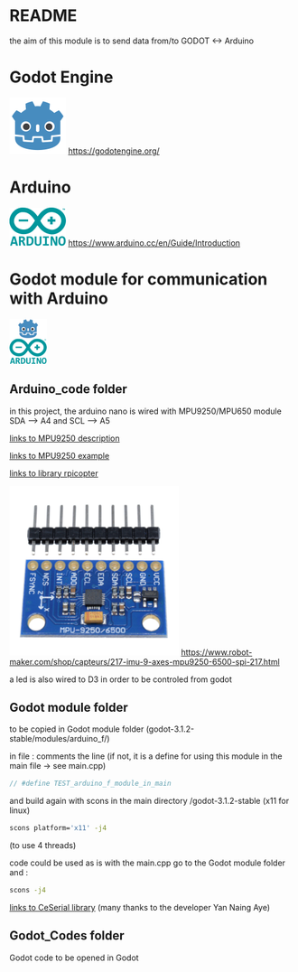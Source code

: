 # README

the aim of this module is to send data from/to GODOT <-> Arduino

# Godot Engine

![Godot logo](/_._doxygen/godot_logo_md.png "Godot logo")
https://godotengine.org/

# Arduino

![Arduino logo](/_._doxygen/Arduino_logo_md.png "Arduino logo")
https://www.arduino.cc/en/Guide/Introduction

# Godot module for communication with Arduino 

![Godot Arduino love](/_._doxygen/logo_doxy.png "Godot Arduino love")

## Arduino_code folder
in this project, the arduino nano is wired with MPU9250/MPU650 module SDA --> A4 and SCL --> A5

[links to MPU9250 description](https://invensense.tdk.com/products/motion-tracking/9-axis/mpu-9250/)

[links to MPU9250 example](http://arduinolearning.com/code/arduino-mpu-9250-example.php)

[links to library rpicopter](https://github.com/rpicopter/ArduinoMotionSensorExample)

![MPU9250](/_._doxygen/s-l1600_md.png)
https://www.robot-maker.com/shop/capteurs/217-imu-9-axes-mpu9250-6500-spi-217.html

a led is also wired to D3 in order to be controled from godot

## Godot module folder

to be copied in Godot module folder (godot-3.1.2-stable/modules/arduino_f/)

in file :
comments the line (if not, it is a define for using this module in the main file -> see main.cpp)
~~~~~~.c
// #define TEST_arduino_f_module_in_main
~~~~~~

and build again with scons in the main directory /godot-3.1.2-stable (x11 for linux)
~~~~~~.bash
scons platform='x11' -j4
~~~~~~
(to use 4 threads)

code could be used as is with the main.cpp
go to the Godot module folder and :
~~~~~~.bash
scons -j4
~~~~~~

[links to CeSerial library](https://github.com/yan9a/serial/)
(many thanks to the developer Yan Naing Aye)

## Godot_Codes folder

Godot code to be opened in Godot
